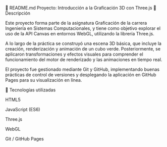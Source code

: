 🧠 README.md
Proyecto: Introducción a la Graficación 3D con Three.js
🎯 Descripción

Este proyecto forma parte de la asignatura Graficación de la carrera Ingeniería en Sistemas Computacionales, y tiene como objetivo explorar el uso de la API Canvas en entornos WebGL, utilizando la librería Three.js.

A lo largo de la práctica se construyó una escena 3D básica, que incluye la creación, renderización y animación de un cubo verde. Posteriormente, se aplicaron transformaciones y efectos visuales para comprender el funcionamiento del motor de renderizado y las animaciones en tiempo real.

El proyecto fue gestionado mediante Git y GitHub, implementando buenas prácticas de control de versiones y desplegando la aplicación en GitHub Pages para su visualización en línea.

🧩 Tecnologías utilizadas

HTML5

JavaScript (ES6)

Three.js

WebGL

Git / GitHub Pages
